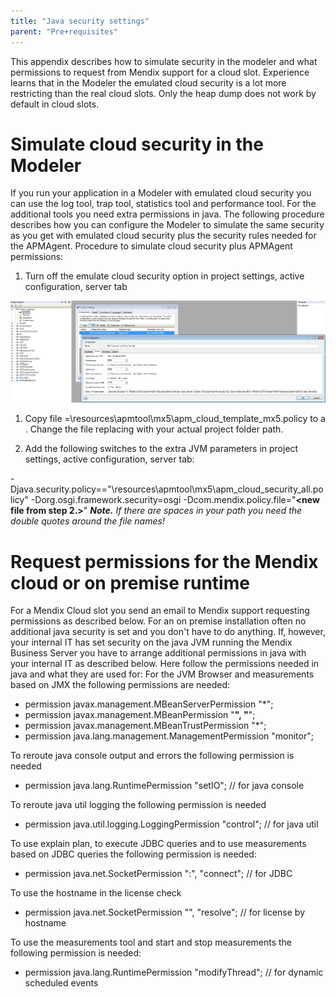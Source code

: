 ```yaml
---
title: "Java security settings"
parent: "Pre+requisites"
---
```

This appendix describes how to simulate security in the modeler and what permissions to request from Mendix support for a cloud slot. Experience learns that in the Modeler the emulated cloud security is a lot more restricting than the real cloud slots. Only the heap dump does not work by default in cloud slots.

# Simulate cloud security in the Modeler

If you run your application in a Modeler with emulated cloud security you can use the log tool, trap tool, statistics tool and performance tool. For the additional tools you need extra permissions in java. The following procedure describes how you can configure the Modeler to simulate the same security as you get with emulated cloud security plus the security rules needed for the APMAgent.
Procedure to simulate cloud security plus APMAgent permissions:

1.  Turn off the emulate cloud security option in project settings, active configuration, server tab

![](attachments/20644421/21168269.png)

1.  Copy file =<project-folder>\resources\apmtool\mx5\apm_cloud_template_mx5.policy to a **<new file>**. Change the file replacing <project-folder> with your actual project folder path.

1.  Add the following switches to the extra JVM parameters in project settings, active configuration, server tab:

-Djava.security.policy=="<project-folder>\resources\apmtool\mx5\apm_cloud_security_all.policy"
-Dorg.osgi.framework.security=osgi
-Dcom.mendix.policy.file="**<new file from step 2.>**"
**_Note._** _If there are spaces in your path you need the double quotes around the file names!_

# Request permissions for the Mendix cloud or on premise runtime

For a Mendix Cloud slot you send an email to Mendix support requesting permissions as described below.
For an on premise installation often no additional java security is set and you don't have to do anything. If, however, your internal IT has set security on the java JVM running the Mendix Business Server you have to arrange additional permissions in java with your internal IT as described below.
Here follow the permissions needed in java and what they are used for:
For the JVM Browser and measurements based on JMX the following permissions are needed:

*   permission javax.management.MBeanServerPermission "*";
*   permission javax.management.MBeanPermission "**", "**";
*   permission javax.management.MBeanTrustPermission "*";
*   permission java.lang.management.ManagementPermission "monitor";

To reroute java console output and errors the following permission is needed

*   permission java.lang.RuntimePermission "setIO"; // for java console

To reroute java util logging the following permission is needed

*   permission java.util.logging.LoggingPermission "control"; // for java util

To use explain plan, to execute JDBC queries and to use measurements based on JDBC queries the following permission is needed:

*   permission java.net.SocketPermission "<server>:<port>", "connect"; // for JDBC

To use the hostname in the license check

*   permission java.net.SocketPermission "<mx server>", "resolve"; // for license by hostname

To use the measurements tool and start and stop measurements the following permission is needed:

*   permission java.lang.RuntimePermission "modifyThread"; // for dynamic scheduled events
